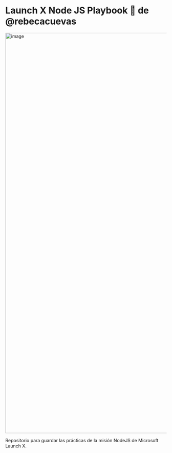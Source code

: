# Launch X Node JS Playbook 🚀 de @rebecacuevas

<img width="1247" alt="image" src="https://user-images.githubusercontent.com/17634377/159151704-8949639b-ae5f-405a-a8b8-8d97f3f150cd.png">

Repositorio para guardar las prácticas de la misión NodeJS de Microsoft Launch X.

